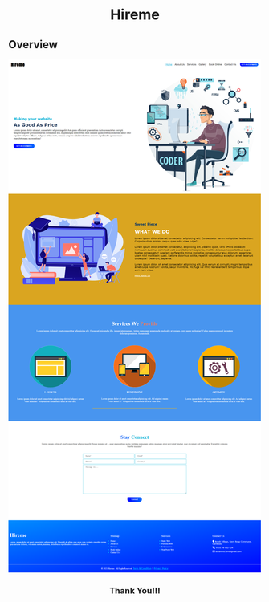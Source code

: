 <h1 align="center">Hireme</h1>

## Overview
<img src="screenshots/Overview.png">

<h3 align="center">Thank You!!!</h3>
